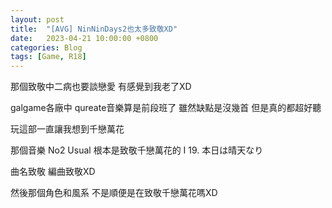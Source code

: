 ```yaml
---
layout: post
title:  "[AVG] NinNinDays2也太多致敬XD"
date:   2023-04-21 10:00:00 +0800
categories: Blog
tags: [Game, R18]
---
```


那個致敬中二病也要談戀愛    有感覺到我老了XD

galgame各廠中 qureate音樂算是前段班了  雖然缺點是沒幾首  但是真的都超好聽


玩這部一直讓我想到千戀萬花

那個音樂 No2 Usual 根本是致敬千戀萬花的 I 19. 本日は晴天なり

曲名致敬  編曲致敬XD

然後那個角色和風系  不是順便是在致敬千戀萬花嗎XD
